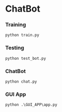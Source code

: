 # ChatBot

### Training 
`python train.py`

### Testing
`python test_bot.py`

### ChatBot
`python chat.py`

### GUI App
`python .\GUI_APP\app.py`

